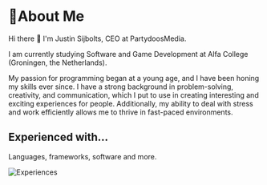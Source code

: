 # 💫About Me 

Hi there 👋
I'm Justin Sijbolts, CEO at PartydoosMedia.

I am currently studying Software and Game Development at Alfa College (Groningen, the Netherlands).

My passion for programming began at a young age, and I have been honing my skills ever since. I have a strong background in problem-solving, creativity, and communication, which I put to use in creating interesting and exciting experiences for people. Additionally, my ability to deal with stress and work efficiently allows me to thrive in fast-paced environments.

## Experienced with...
Languages, frameworks, software and more.

![Experiences](https://skillicons.dev/icons?i=cs,cpp,js,html,css,tailwind,unity,cmake,lua,wordpress&perline=5)
